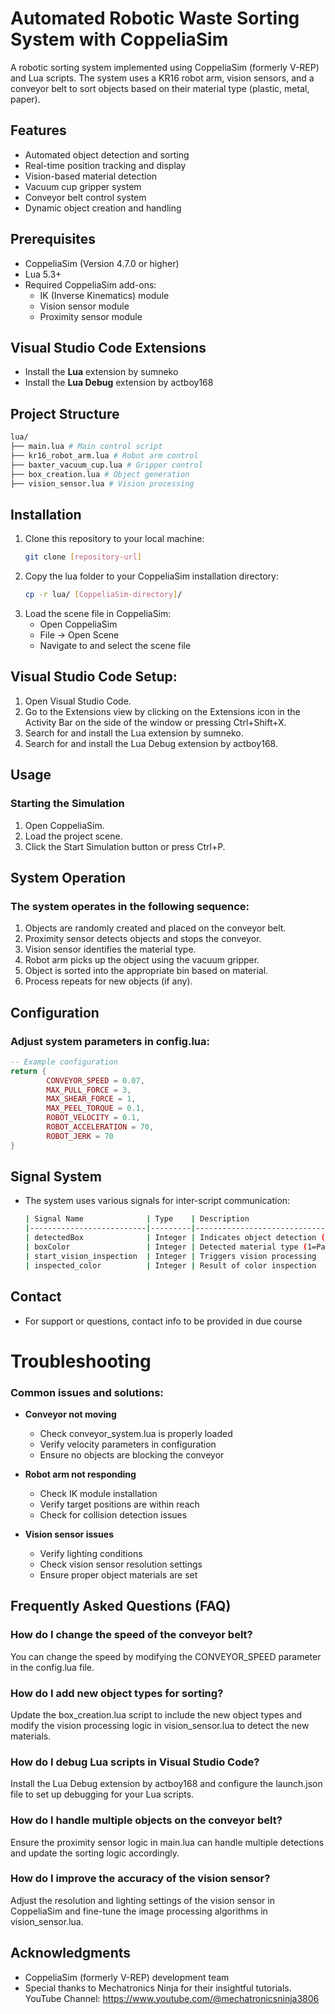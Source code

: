 # Automated Robotic Waste Sorting System with CoppeliaSim

A robotic sorting system implemented using CoppeliaSim (formerly V-REP) and Lua scripts. The system uses a KR16 robot arm, vision sensors, and a conveyor belt to sort objects based on their material type (plastic, metal, paper).

## Features

- Automated object detection and sorting
- Real-time position tracking and display
- Vision-based material detection
- Vacuum cup gripper system
- Conveyor belt control system
- Dynamic object creation and handling

## Prerequisites

- CoppeliaSim (Version 4.7.0 or higher)
- Lua 5.3+
- Required CoppeliaSim add-ons:
    - IK (Inverse Kinematics) module
    - Vision sensor module
    - Proximity sensor module

## Visual Studio Code Extensions

- Install the **Lua** extension by sumneko
- Install the **Lua Debug** extension by actboy168

## Project Structure
```bash
lua/
├── main.lua # Main control script
├── kr16_robot_arm.lua # Robot arm control 
├── baxter_vacuum_cup.lua # Gripper control
├── box_creation.lua # Object generation 
├── vision_sensor.lua # Vision processing
```

## Installation

1. Clone this repository to your local machine:
     ```bash
     git clone [repository-url]
     ```
2. Copy the lua folder to your CoppeliaSim installation directory:
     ```bash
     cp -r lua/ [CoppeliaSim-directory]/
     ```
3. Load the scene file in CoppeliaSim:
     - Open CoppeliaSim
     - File → Open Scene
     - Navigate to and select the scene file

## Visual Studio Code Setup:

1. Open Visual Studio Code.
2. Go to the Extensions view by clicking on the Extensions icon in the Activity Bar on the side of the window or pressing Ctrl+Shift+X.
3. Search for and install the Lua extension by sumneko.
4. Search for and install the Lua Debug extension by actboy168.

## Usage

### Starting the Simulation

1. Open CoppeliaSim.
2. Load the project scene.
3. Click the Start Simulation button or press Ctrl+P.

## System Operation

### The system operates in the following sequence:

1. Objects are randomly created and placed on the conveyor belt.
2. Proximity sensor detects objects and stops the conveyor.
3. Vision sensor identifies the material type.
4. Robot arm picks up the object using the vacuum gripper.
5. Object is sorted into the appropriate bin based on material.
6. Process repeats for new objects (if any).

## Configuration

### Adjust system parameters in config.lua:

```lua
-- Example configuration
return {
        CONVEYOR_SPEED = 0.07,
        MAX_PULL_FORCE = 3,
        MAX_SHEAR_FORCE = 1,
        MAX_PEEL_TORQUE = 0.1,
        ROBOT_VELOCITY = 0.1,
        ROBOT_ACCELERATION = 70,
        ROBOT_JERK = 70
}
```

## Signal System

- The system uses various signals for inter-script communication:
    ```bash
    | Signal Name              | Type    | Description                          |
    |--------------------------|---------|--------------------------------------|
    | detectedBox              | Integer | Indicates object detection (0/1)     |
    | boxColor                 | Integer | Detected material type (1=Paper, 2=Metal, 3=Plastic) |
    | start_vision_inspection  | Integer | Triggers vision processing            |
    | inspected_color          | Integer | Result of color inspection            |
    ```
## Contact
- For support or questions, contact info to be provided in due course

# Troubleshooting

### Common issues and solutions:

- **Conveyor not moving**
    - Check conveyor_system.lua is properly loaded
    - Verify velocity parameters in configuration
    - Ensure no objects are blocking the conveyor

- **Robot arm not responding**
    - Check IK module installation
    - Verify target positions are within reach
    - Check for collision detection issues

- **Vision sensor issues**
    - Verify lighting conditions
    - Check vision sensor resolution settings
    - Ensure proper object materials are set
## Frequently Asked Questions (FAQ)

### How do I change the speed of the conveyor belt?

You can change the speed by modifying the CONVEYOR_SPEED parameter in the config.lua file.

### How do I add new object types for sorting?

Update the box_creation.lua script to include the new object types and modify the vision processing logic in vision_sensor.lua to detect the new materials.

### How do I debug Lua scripts in Visual Studio Code?

Install the Lua Debug extension by actboy168 and configure the launch.json file to set up debugging for your Lua scripts.

### How do I handle multiple objects on the conveyor belt?

Ensure the proximity sensor logic in main.lua can handle multiple detections and update the sorting logic accordingly.

### How do I improve the accuracy of the vision sensor?

Adjust the resolution and lighting settings of the vision sensor in CoppeliaSim and fine-tune the image processing algorithms in vision_sensor.lua.

## Acknowledgments
- CoppeliaSim (formerly V-REP) development team
- Special thanks to Mechatronics Ninja for their insightful tutorials.
  YouTube Channel: https://www.youtube.com/@mechatronicsninja3806